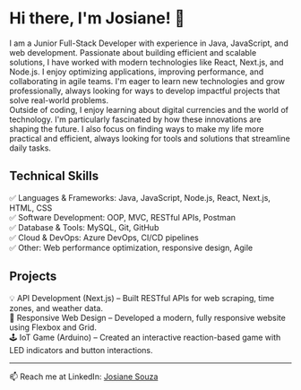 # Hi there, I'm Josiane! 👋

I am a Junior Full-Stack Developer with experience in Java, JavaScript, and web development. Passionate about building efficient and scalable solutions, I have worked with modern technologies like React, Next.js, and Node.js. I enjoy optimizing applications, improving performance, and collaborating in agile teams. I'm eager to learn new technologies and grow professionally, always looking for ways to develop impactful projects that solve real-world problems.  
Outside of coding, I enjoy learning about digital currencies and the world of technology. I'm particularly fascinated by how these innovations are shaping the future. I also focus on finding ways to make my life more practical and efficient, always looking for tools and solutions that streamline daily tasks.

Technical Skills
---
✅ Languages & Frameworks: Java, JavaScript, Node.js, React, Next.js, HTML, CSS  
✅ Software Development: OOP, MVC, RESTful APIs, Postman  
✅ Database & Tools: MySQL, Git, GitHub  
✅ Cloud & DevOps: Azure DevOps, CI/CD pipelines  
✅ Other: Web performance optimization, responsive design, Agile  

Projects
---
💡 API Development (Next.js) – Built RESTful APIs for web scraping, time zones, and weather data.  
🎨 Responsive Web Design – Developed a modern, fully responsive website using Flexbox and Grid.  
🕹 IoT Game (Arduino) – Created an interactive reaction-based game with LED indicators and button interactions.

---

📫 Reach me at LinkedIn: [Josiane Souza](https://www.linkedin.com/in/josianesouza/)


<!--
**Souza-Josiane/Souza-Josiane** is a ✨ _special_ ✨ repository because its `README.md` (this file) appears on your GitHub profile.

Here are some ideas to get you started:

- 🔭 I’m currently working on ...
- 🌱 I’m currently learning ...
- 👯 I’m looking to collaborate on ...
- 🤔 I’m looking for help with ...
- 💬 Ask me about ...
- 📫 How to reach me: ...
- 😄 Pronouns: ...
- ⚡ Fun fact: ...
-->
